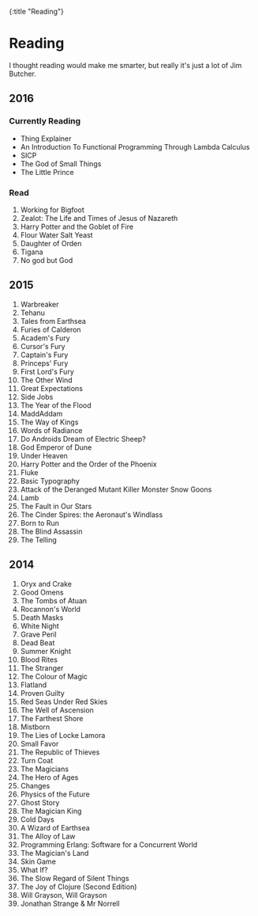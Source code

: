 {:title "Reading"}

# Reading

I thought reading would make me smarter, but really it's just a lot of Jim Butcher.

## 2016

### Currently Reading

* Thing Explainer
* An Introduction To Functional Programming Through Lambda Calculus
* SICP
* The God of Small Things
* The Little Prince

### Read

1. Working for Bigfoot
2. Zealot: The Life and Times of Jesus of Nazareth
3. Harry Potter and the Goblet of Fire
4. Flour Water Salt Yeast
5. Daughter of Orden
6. Tigana
7. No god but God

## 2015

1.  Warbreaker
2.  Tehanu
3.  Tales from Earthsea
4.  Furies of Calderon
5.  Academ's Fury
6.  Cursor's Fury
7.  Captain's Fury
8.  Princeps' Fury
9.  First Lord's Fury
10. The Other Wind
11. Great Expectations
12. Side Jobs
13. The Year of the Flood
14. MaddAddam
15. The Way of Kings
16. Words of Radiance
17. Do Androids Dream of Electric Sheep?
18. God Emperor of Dune
19. Under Heaven
20. Harry Potter and the Order of the Phoenix
21. Fluke
22. Basic Typography
23. Attack of the Deranged Mutant Killer Monster Snow Goons
24. Lamb
25. The Fault in Our Stars
26. The Cinder Spires: the Aeronaut's Windlass
27. Born to Run
28. The Blind Assassin
29. The Telling

## 2014

1.  Oryx and Crake
2.  Good Omens
3.  The Tombs of Atuan
4.  Rocannon's World
5.  Death Masks
6.  White Night
7.  Grave Peril
8.  Dead Beat
9.  Summer Knight
10. Blood Rites
11. The Stranger
12. The Colour of Magic
13. Flatland
14. Proven Guilty
15. Red Seas Under Red Skies
16. The Well of Ascension
17. The Farthest Shore
18. Mistborn
19. The Lies of Locke Lamora
20. Small Favor
21. The Republic of Thieves
22. Turn Coat
23. The Magicians
24. The Hero of Ages
25. Changes
26. Physics of the Future
27. Ghost Story
28. The Magician King
29. Cold Days
30. A Wizard of Earthsea
31. The Alloy of Law
32. Programming Erlang: Software for a Concurrent World
33. The Magician's Land
34. Skin Game
35. What If?
35. The Slow Regard of Silent Things
37. The Joy of Clojure (Second Edition)
38. Will Grayson, Will Grayson
39. Jonathan Strange & Mr Norrell
